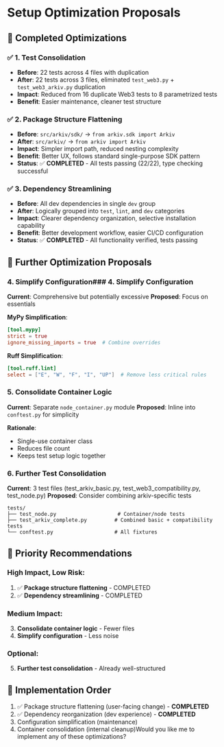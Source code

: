 # Setup Optimization Proposals

## **🎯 Completed Optimizations**

### ✅ **1. Test Consolidation**
- **Before**: 22 tests across 4 files with duplication
- **After**: 22 tests across 3 files, eliminated `test_web3.py` + `test_web3_arkiv.py` duplication
- **Impact**: Reduced from 16 duplicate Web3 tests to 8 parametrized tests
- **Benefit**: Easier maintenance, cleaner test structure

### ✅ **2. Package Structure Flattening**
- **Before**: `src/arkiv/sdk/` → `from arkiv.sdk import Arkiv`
- **After**: `src/arkiv/` → `from arkiv import Arkiv`
- **Impact**: Simpler import path, reduced nesting complexity
- **Benefit**: Better UX, follows standard single-purpose SDK pattern
- **Status**: ✅ **COMPLETED** - All tests passing (22/22), type checking successful

### ✅ **3. Dependency Streamlining**
- **Before**: All dev dependencies in single `dev` group
- **After**: Logically grouped into `test`, `lint`, and `dev` categories
- **Impact**: Clearer dependency organization, selective installation capability
- **Benefit**: Better development workflow, easier CI/CD configuration
- **Status**: ✅ **COMPLETED** - All functionality verified, tests passing

## **🚀 Further Optimization Proposals**

### **4. Simplify Configuration**### **4. Simplify Configuration**
**Current**: Comprehensive but potentially excessive
**Proposed**: Focus on essentials

**MyPy Simplification**:
```toml
[tool.mypy]
strict = true
ignore_missing_imports = true  # Combine overrides
```

**Ruff Simplification**:
```toml
[tool.ruff.lint]
select = ["E", "W", "F", "I", "UP"]  # Remove less critical rules
```

### **5. Consolidate Container Logic**
**Current**: Separate `node_container.py` module
**Proposed**: Inline into `conftest.py` for simplicity

**Rationale**:
- Single-use container class
- Reduces file count
- Keeps test setup logic together

### **6. Further Test Consolidation**
**Current**: 3 test files (test_arkiv_basic.py, test_web3_compatibility.py, test_node.py)
**Proposed**: Consider combining arkiv-specific tests

```
tests/
├── test_node.py                    # Container/node tests
├── test_arkiv_complete.py         # Combined basic + compatibility tests
└── conftest.py                    # All fixtures
```

## **🎯 Priority Recommendations**

### **High Impact, Low Risk**:
1. ✅ **Package structure flattening** - COMPLETED
2. ✅ **Dependency streamlining** - COMPLETED

### **Medium Impact**:
3. **Consolidate container logic** - Fewer files
4. **Simplify configuration** - Less noise

### **Optional**:
5. **Further test consolidation** - Already well-structured

## **🔧 Implementation Order**

1. ✅ Package structure flattening (user-facing change) - **COMPLETED**
2. ✅ Dependency reorganization (dev experience) - **COMPLETED**
3. Configuration simplification (maintenance)
4. Container consolidation (internal cleanup)Would you like me to implement any of these optimizations?
